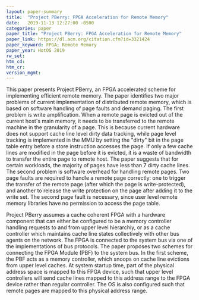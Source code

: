 ```yaml
---
layout: paper-summary
title:  "Project PBerry: FPGA Acceleration for Remote Memory"
date:   2019-11-13 12:27:00 -0500
categories: paper
paper_title: "Project PBerry: FPGA Acceleration for Remote Memory"
paper_link: https://dl.acm.org/citation.cfm?id=3321424
paper_keyword: FPGA; Remote Memory
paper_year: HotOS 2019
rw_set:
htm_cd:
htm_cr:
version_mgmt:
---
```


This paper presents Project PBerry, an FPGA accelerated scheme for implementing efficient remote memory. The paper identifies
two major problems of current implementation of distributed remote memory, which is based on software handling of page faults
and demand paging. The first problem is write amplification. When a remote page is evicted out of the current host's main
memory, it needs to be transferred to the remote machine in the granularity of a page. This is because current hardware 
does not support cache line level dirty data tracking, while page level tracking is implemented in the MMU by setting 
the "dirty" bit in the page table entry before a store instruction accesses the page. If only a few cache lines are modified
in the page before it is evicted, it is a waste of bandwidth to transfer the entire page to remote host. The paper 
suggests that for certain workloads, the majority of pages have less than 7 dirty cache lines. The second problem is 
software overhead for handling remote pages. Two page faults are required to handle a remote page correctly: one to 
trigger the transfer of the remote page (after which the page is write-protected), and another to release the write 
protection on the page after adding it to the write set. The second page fault is necessary, since user level remote memory 
libraries have no permission to access the page table. 

Project PBerry assumes a cache coherent FPGA with a hardware component that can either be configured to be a memory
controller handling requests to and from upper level hierarchiy, or as a cache controller which maintains cache line
states collectively with other bus agents on the network. The FPGA is connected to the system bus via one of the 
implementations of bus protocols. The paper proposes two schemes for connecting the FPGA Module (PBF) to the 
system bus. In the first scheme, the PBF acts as a memory controller, which snoops on cache line evictions from
upper level caches. At system startup time, part of the physical address space is mapped to this FPGA device, such that
upper level controllers will send cache lines mapped to this address range to the FPGA device rather than regular controller. 
The OS is also configured such that remote pages are mapped to this physical address range. 